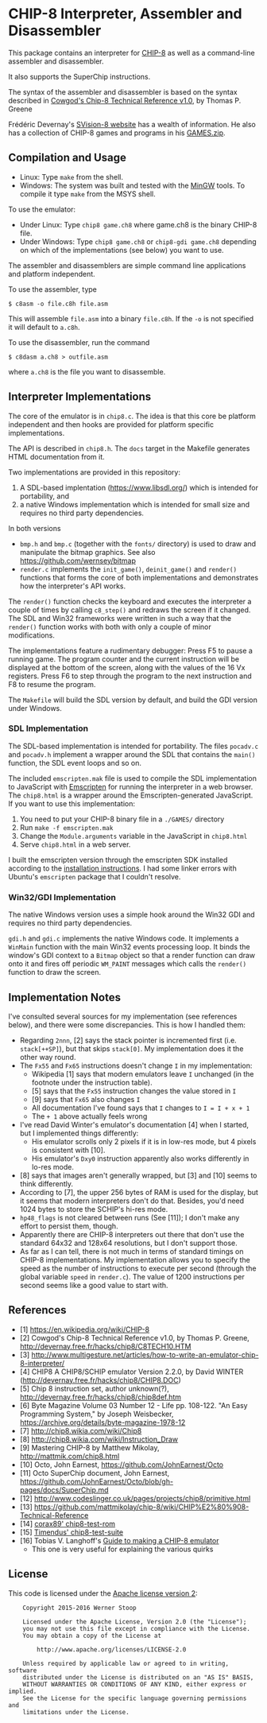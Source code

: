# CHIP-8 Interpreter, Assembler and Disassembler

This package contains an interpreter for
[CHIP-8](https://en.wikipedia.org/wiki/CHIP-8) as well as a command-line
assembler and disassembler.

It also supports the SuperChip instructions.

The syntax of the assembler and disassembler is based on the syntax described
in [Cowgod's Chip-8 Technical Reference
v1.0](http://devernay.free.fr/hacks/chip8/C8TECH10.HTM), by Thomas P. Greene

Frédéric Devernay's [SVision-8 website](http://devernay.free.fr/hacks/chip8/)
has a wealth of information. He also has a collection of CHIP-8 games and
programs in his [GAMES.zip](http://devernay.free.fr/hacks/chip8/GAMES.zip).

## Compilation and Usage

* Linux: Type `make` from the shell.
* Windows: The system was built and tested with the
  [MinGW](http://www.mingw.org/) tools. To compile it type `make` from the MSYS
  shell.

To use the emulator:

* Under Linux: Type `chip8 game.ch8` where game.ch8 is the binary CHIP-8 file.
* Under Windows: Type `chip8 game.ch8` or `chip8-gdi game.ch8` depending on
  which of the implementations (see below) you want to use.

The assembler and disassemblers are simple command line applications and
platform independent.

To use the assembler, type

    $ c8asm -o file.c8h file.asm

This will assemble `file.asm` into a binary `file.c8h`. If the `-o` is not
specified it will default to `a.c8h`.

To use the disassembler, run the command

    $ c8dasm a.ch8 > outfile.asm

where `a.ch8` is the file you want to disassemble.

## Interpreter Implementations

The core of the emulator is in `chip8.c`. The idea is that this core be
platform independent and then hooks are provided for platform specific
implementations.

The API is described in `chip8.h`. The `docs` target in the Makefile generates
HTML documentation from it.

Two implementations are provided in this repository:

1. A SDL-based implentation (<https://www.libsdl.org/>) which is intended for
  portability, and
2. a native Windows implementation which is intended for small size and
  requires no third party dependencies.

In both versions

* `bmp.h` and `bmp.c` (together with the `fonts/` directory) is used to draw
  and manipulate the bitmap graphics. See also
  https://github.com/wernsey/bitmap
* `render.c` implements the `init_game()`, `deinit_game()` and `render()`
  functions that forms the core of both implementations and demonstrates how
  the interpreter's API works.

The `render()` function checks the keyboard and executes the interpreter a
couple of times by calling `c8_step()` and redraws the screen if it changed.
The SDL and Win32 frameworks were written in such a way that the `render()`
function works with both with only a couple of minor modifications.

The implementations feature a rudimentary debugger: Press F5 to pause a running
game. The program counter and the current instruction will be displayed at the
bottom of the screen, along with the values of the 16 Vx registers. Press F6 to
step through the program to the next instruction and F8 to resume the program.

The `Makefile` will build the SDL version by default, and build the GDI version
under Windows.

### SDL Implementation

The SDL-based implementation is intended for portability. The files `pocadv.c`
and `pocadv.h` implement a wrapper around the SDL that contains the `main()`
function, the SDL event loops and so on.

The included `emscripten.mak` file is used to compile the SDL implementation to
JavaScript with [Emscripten](http://emscripten.org/) for running the
interpreter in a web browser. The `chip8.html` is a wrapper around the
Emscripten-generated JavaScript. If you want to use this implementation:

1. You need to put your CHIP-8 binary file in a `./GAMES/` directory
2. Run `make -f emscripten.mak`
3. Change the `Module.arguments` variable in the JavaScript in `chip8.html`
4. Serve `chip8.html` in a web server.

I built the emscripten version through the emscripten SDK installed
according to the [installation instructions][emscripten-install]. I had
some linker errors with Ubuntu's `emscripten` package that I couldn't
resolve.

[emscripten-install]: http://kripken.github.io/emscripten-site/docs/getting_started/downloads.html#sdk-download-and-install

### Win32/GDI Implementation

The native Windows version uses a simple hook around the Win32 GDI and requires
no third party dependencies.

`gdi.h` and `gdi.c` implements the native Windows code. It implements a
`WinMain` function with the main Win32 events processing loop. It binds the
window's GDI context to a `Bitmap` object so that a render function can draw
onto it and fires off periodic `WM_PAINT` messages which calls the `render()`
function to draw the screen.

## Implementation Notes

I've consulted several sources for my implementation (see references below),
and there were some discrepancies. This is how I handled them:

* Regarding `2nnn`, [2] says the stack pointer is incremented first (i.e.
  `stack[++SP]`), but that skips `stack[0]`. My implementation does it the
  other way round.
* The `Fx55` and `Fx65` instructions doesn't change `I` in my implementation:
  * Wikipedia [1] says that modern emulators leave `I` unchanged (in the
    footnote under the instruction table).
  * [5] says that the `Fx55` instruction changes the value stored in `I`
  * [9] says that `Fx65` also changes `I`
  * All documentation I've found says that `I` changes to `I = I + x + 1`
  * The `+ 1` above actually feels wrong
* I've read David Winter's emulator's documentation [4] when I started, but I
  implemented things differently:
  * His emulator scrolls only 2 pixels if it is in low-res mode, but 4 pixels
    is consistent with [10].
  * His emulator's `Dxy0` instruction apparently also works differently in
    lo-res mode.
* [8] says that images aren't generally wrapped, but [3] and [10] seems to
  think differently.
* According to [7], the upper 256 bytes of RAM is used for the display, but it
  seems that modern interpreters don't do that. Besides, you'd need 1024 bytes
  to store the SCHIP's hi-res mode.
* `hp48_flags` is not cleared between runs (See [11]); I don't make any effort
  to persist them, though.
* Apparently there are CHIP-8 interpreters out there that don't use the
  standard 64x32 and 128x64 resolutions, but I don't support those.
* As far as I can tell, there is not much in terms of standard timings on
  CHIP-8 implementations. My implementation allows you to specify the speed as
  the number of instructions to execute per second (through the global variable
  `speed` in `render.c`). The value of 1200 instructions per second seems like
  a good value to start with.

## References

* [1] <https://en.wikipedia.org/wiki/CHIP-8>
* [2] Cowgod's Chip-8 Technical Reference v1.0, by Thomas P. Greene,
  <http://devernay.free.fr/hacks/chip8/C8TECH10.HTM>
* [3]
  <http://www.multigesture.net/articles/how-to-write-an-emulator-chip-8-interpreter/>
* [4] CHIP8 A CHIP8/SCHIP emulator Version 2.2.0, by David WINTER
  (<http://devernay.free.fr/hacks/chip8/CHIP8.DOC>)
* [5] Chip 8 instruction set, author unknown(?),
  <http://devernay.free.fr/hacks/chip8/chip8def.htm>
* [6] Byte Magazine Volume 03 Number 12 - Life pp. 108-122. "An Easy
  Programming System," by Joseph Weisbecker,
  <https://archive.org/details/byte-magazine-1978-12>
* [7] <http://chip8.wikia.com/wiki/Chip8>
* [8] <http://chip8.wikia.com/wiki/Instruction_Draw>
* [9] Mastering CHIP-8 by Matthew Mikolay, <http://mattmik.com/chip8.html>
* [10] Octo, John Earnest, <https://github.com/JohnEarnest/Octo>
* [11] Octo SuperChip document, John Earnest,
  <https://github.com/JohnEarnest/Octo/blob/gh-pages/docs/SuperChip.md>
* [12] <http://www.codeslinger.co.uk/pages/projects/chip8/primitive.html>
* [13] <https://github.com/mattmikolay/chip-8/wiki/CHIP%E2%80%908-Technical-Reference>
* [14] [corax89' chip8-test-rom](https://github.com/corax89/chip8-test-rom)
* [15] [Timendus' chip8-test-suite](https://github.com/Timendus/chip8-test-suite)
* [16] Tobias V. Langhoff's [Guide to making a CHIP-8 emulator](https://tobiasvl.github.io/blog/write-a-chip-8-emulator/)
  * This one is very useful for explaining the various quirks

## License

This code is licensed under the [Apache license version 2](http://www.apache.org/licenses/LICENSE-2.0):

```
    Copyright 2015-2016 Werner Stoop

    Licensed under the Apache License, Version 2.0 (the "License");
    you may not use this file except in compliance with the License.
    You may obtain a copy of the License at

        http://www.apache.org/licenses/LICENSE-2.0

    Unless required by applicable law or agreed to in writing, software
    distributed under the License is distributed on an "AS IS" BASIS,
    WITHOUT WARRANTIES OR CONDITIONS OF ANY KIND, either express or implied.
    See the License for the specific language governing permissions and
    limitations under the License.
```
